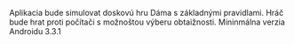 Aplikacia bude simulovat doskovú  hru Dáma s základnými pravidlami. Hráč bude hrat proti počítači s možnoštou výberu obtaižnosti.
Mininmálna verzia Androidu 3.3.1

